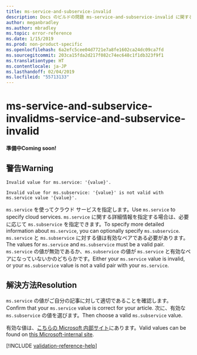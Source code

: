 ```yaml
---
title: ms-service-and-subservice-invalid
description: Docs のビルドの問題 ms-service-and-subservice-invalid に関する説明と解決方法
author: meganbradley
ms.author: mbradley
ms.topic: error-reference
ms.date: 1/15/2019
ms.prod: non-product-specific
ms.openlocfilehash: 6a2efc5cee04d7721e7a8fe1602ca24dc09ca7fd
ms.sourcegitcommit: 203ca15fda2d217f082c74ec648c1f1db323f9f1
ms.translationtype: HT
ms.contentlocale: ja-JP
ms.lasthandoff: 02/04/2019
ms.locfileid: "55713133"
---
```

# <a name="ms-service-and-subservice-invalid"></a><span data-ttu-id="48ba2-103">ms-service-and-subservice-invalid</span><span class="sxs-lookup"><span data-stu-id="48ba2-103">ms-service-and-subservice-invalid</span></span>

<span data-ttu-id="48ba2-104">**準備中**</span><span class="sxs-lookup"><span data-stu-id="48ba2-104">**Coming soon!**</span></span>

## <a name="warning"></a><span data-ttu-id="48ba2-105">警告</span><span class="sxs-lookup"><span data-stu-id="48ba2-105">Warning</span></span>

`Invalid value for ms.service: '{value}'.`

`Invalid value for ms.subservice: '{value}' is not valid with ms.service value '{value}'.`

<span data-ttu-id="48ba2-106">`ms.service` を使ってクラウド サービスを指定します。</span><span class="sxs-lookup"><span data-stu-id="48ba2-106">Use `ms.service` to specify cloud services.</span></span> <span data-ttu-id="48ba2-107">`ms.service` に関する詳細情報を指定する場合は、必要に応じて `ms.subservice` を指定できます。</span><span class="sxs-lookup"><span data-stu-id="48ba2-107">To specify more detailed information about `ms.service`, you can optionally specify `ms.subservice`.</span></span> <span data-ttu-id="48ba2-108">`ms.service` と `ms.subservice` に対する値は有効なペアである必要があります。</span><span class="sxs-lookup"><span data-stu-id="48ba2-108">The values for `ms.service` and `ms.subservice` must be a valid pair.</span></span> <span data-ttu-id="48ba2-109">`ms.service` の値が無効であるか、`ms.subservice` の値が `ms.service` と有効なペアになっていないかのどちらかです。</span><span class="sxs-lookup"><span data-stu-id="48ba2-109">Either your `ms.service` value is invalid, or your `ms.subservice` value is not a valid pair with your `ms.service`.</span></span>

## <a name="resolution"></a><span data-ttu-id="48ba2-110">解決方法</span><span class="sxs-lookup"><span data-stu-id="48ba2-110">Resolution</span></span>

<span data-ttu-id="48ba2-111">`ms.service` の値がご自分の記事に対して適切であることを確認します。</span><span class="sxs-lookup"><span data-stu-id="48ba2-111">Confirm that your `ms.service` value is correct for your article.</span></span> <span data-ttu-id="48ba2-112">次に、有効な `ms.subservice` の値を選びます。</span><span class="sxs-lookup"><span data-stu-id="48ba2-112">Then choose a valid `ms.subservice` value.</span></span>

<span data-ttu-id="48ba2-113">有効な値は、[こちらの Microsoft 内部サイト](https://docsmetadatatool.azurewebsites.net/whitelists)にあります。</span><span class="sxs-lookup"><span data-stu-id="48ba2-113">Valid values can be found on [this Microsoft-internal site](https://docsmetadatatool.azurewebsites.net/whitelists).</span></span>

<!--make sure to add this file to your includes folder and verify the path-->
[!INCLUDE [validation-reference-help](includes/validation-reference-help.md)]
